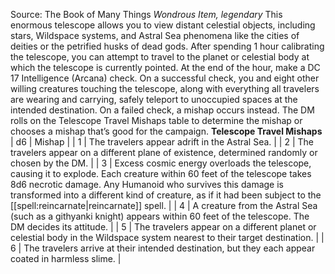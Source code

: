 Source: The Book of Many Things
*Wondrous Item, legendary*
This enormous telescope allows you to view distant celestial objects, including stars, Wildspace systems, and Astral Sea phenomena like the cities of deities or the petrified husks of dead gods.
After spending 1 hour calibrating the telescope, you can attempt to travel to the planet or celestial body at which the telescope is currently pointed. At the end of the hour, make a DC 17 Intelligence (Arcana) check. On a successful check, you and eight other willing creatures touching the telescope, along with everything all travelers are wearing and carrying, safely teleport to unoccupied spaces at the intended destination. On a failed check, a mishap occurs instead. The DM rolls on the Telescope Travel Mishaps table to determine the mishap or chooses a mishap that’s good for the campaign.
**Telescope Travel Mishaps**
| d6 | Mishap |
| 1 | The travelers appear adrift in the Astral Sea. |
| 2 | The travelers appear on a different plane of existence, determined randomly or chosen by the DM. |
| 3 | Excess cosmic energy overloads the telescope, causing it to explode. Each creature within 60 feet of the telescope takes 8d6 necrotic damage. Any Humanoid who survives this damage is transformed into a different kind of creature, as if it had been subject to the [[spell:reincarnate|reincarnate]] spell. |
| 4 | A creature from the Astral Sea (such as a githyanki knight) appears within 60 feet of the telescope. The DM decides its attitude. |
| 5 | The travelers appear on a different planet or celestial body in the Wildspace system nearest to their target destination. |
| 6 | The travelers arrive at their intended destination, but they each appear coated in harmless slime. |